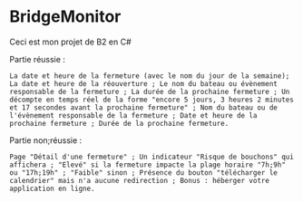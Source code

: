 # BridgeMonitor

Ceci est mon projet de B2 en C#

Partie réussie :

    La date et heure de la fermeture (avec le nom du jour de la semaine); La date et heure de la réouverture ; Le nom du bateau ou évènement responsable de la fermeture ; La durée de la prochaine fermeture ; Un décompte en temps réel de la forme "encore 5 jours, 3 heures 2 minutes et 17 secondes avant la prochaine fermeture" ; Nom du bateau ou de l'évènement responsable de la fermeture ; Date et heure de la prochaine fermeture ; Durée de la prochaine fermeture.

Partie non;réussie :

    Page "Détail d'une fermeture" ; Un indicateur "Risque de bouchons" qui affichera ; "Elevé" si la fermeture impacte la plage horaire "7h;9h" ou "17h;19h" ; "Faible" sinon ; Présence du bouton "télécharger le calendrier" mais n'a aucune redirection ; Bonus : héberger votre application en ligne.
